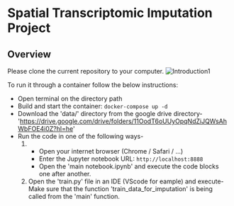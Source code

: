 # Spatial Transcriptomic Imputation Project
## Overview

Please clone the current repository to your computer.
![Introduction1](https://user-images.githubusercontent.com/59770634/215389841-49b45800-d811-49bf-8e5c-652357f2820c.PNG)

To run it through a container follow the below instructions:
- Open terminal on the directory path
- Build and start the container: `docker-compose up -d`
- Download the 'data/' directory from the google drive directory-
'https://drive.google.com/drive/folders/11OodT6oUUyOpqNdZiJQWsAhWbFOE4i0Z?hl=he'
- Run the code in one of the following ways-
  1. - Open your internet browser (Chrome / Safari / ...)
     - Enter the Jupyter notebook URL: `http://localhost:8888`
     - Open the 'main notebook.ipynb' and execute the code blocks one after another.
  2. Open the 'train.py' file in an IDE (VScode for eample) and execute- Make sure that the function 'train_data_for_imputation' is being called from the 'main' function.


